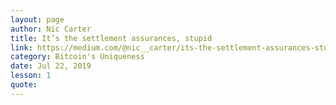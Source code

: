 ```yaml
---
layout: page
author: Nic Carter
title: It’s the settlement assurances, stupid
link: https://medium.com/@nic__carter/its-the-settlement-assurances-stupid-5dcd1c3f4e41
category: Bitcoin's Uniqueness
date: Jul 22, 2019
lesson: 1
quote: 
---
```

